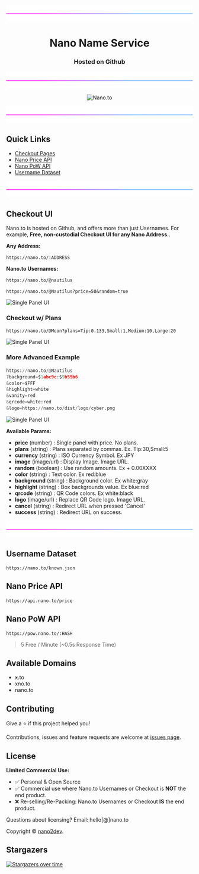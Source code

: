 ![line](https://github.com/fwd/n2/raw/master/.github/line.png)

<h1 align="center">Nano Name Service</h1>
<h3 align="center">Hosted on Github</h3>


![line](https://github.com/fwd/n2/raw/master/.github/line.png)

<p align="center">
  <img src="https://github.com/fwd/nano/raw/master/dist/images/banner.png" alt="Nano.to" />
</p>

![line](https://github.com/fwd/n2/raw/master/.github/line.png)

## Quick Links

- [Checkout Pages](#checkout-ui)
- [Nano Price API](#nano-price-api)
- [Nano PoW API](#nano-pow-api)
- [Username Dataset](#username-dataset)

![line](https://github.com/fwd/n2/raw/master/.github/line.png)

## Checkout UI

Nano.to is hosted on Github, and offers more than just Usernames. For example, **Free, non-custodial Checkout UI for any Nano Address.**.

**Any Address:**
```text
https://nano.to/:ADDRESS
```

**Nano.to Usernames:**
```text
https://nano.to/@nautilus
```

```
https://nano.to/@Nautilus?price=50&random=true
```

<img src="https://github.com/fwd/nano/raw/master/dist/images/single-ui.png" alt="Single Panel UI" />

### Checkout w/ Plans

```
https://nano.to/@Moon?plans=Tip:0.133,Small:1,Medium:10,Large:20
```

<img src="https://github.com/fwd/nano/raw/master/dist/images/double-ui.png" alt="Single Panel UI" />

### More Advanced Example

```python
https://nano.to/@Nautilus
?background=$1abc9c:$9b59b6
&color=$FFF
&highlight=white
&vanity=red
&qrcode=white:red
&logo=https://nano.to/dist/logo/cyber.png
```

<img src="https://github.com/fwd/nano/raw/master/dist/images/custom-ui.png" alt="Single Panel UI" />

**Available Params:**

- **price** (number) : Single panel with price. No plans.
- **plans** (string) : Plans separated by commas. Ex. Tip:30,Small:5
- **currency** (string) : ISO Currency Symbol. Ex JPY
- **image** (image/url) : Display Image. Image URL.
- **random** (boolean) : Use random amounts. Ex + 0.00XXXX
- **color** (string) : Text color. Ex red:blue
- **background** (string) : Background color. Ex white:gray
- **highlight** (string) : Box backgrounds value. Ex blue:red
- **qrcode** (string) : QR Code colors. Ex white:black
- **logo** (image/url) : Replace QR Code logo. Image URL.
- **cancel** (string) : Redirect URL when pressed 'Cancel'
- **success** (string) : Redirect URL on success.

![line](https://github.com/fwd/n2/raw/master/.github/line.png)

## Username Dataset

```
https://nano.to/known.json
```

## Nano Price API

```
https://api.nano.to/price
```

## Nano PoW API

```
https://pow.nano.to/:HASH
```

> 5 Free / Minute (\~0.5s Response Time)

## Available Domains

- ӿ.to
- xno.to
- nano.to

## Contributing

Give a ⭐️ if this project helped you!

Contributions, issues and feature requests are welcome at [issues page](https://github.com/fwd/nano-names/issues).

## License

**Limited Commercial Use:**

- ✅ Personal & Open Source
- ✅ Commercial use where Nano.to Usernames or Checkout is **NOT** the end product.
- ❌ Re-selling/Re-Packing: Nano.to Usernames or Checkout **IS** the end product.

Questions about licensing? Email: hello[@]nano.to

Copyright © [nano2dev](https://twitter.com/nano2dev).

## Stargazers

[![Stargazers over time](https://starchart.cc/fwd/nano-names.svg)](https://github.com/fwd/nano-names)

